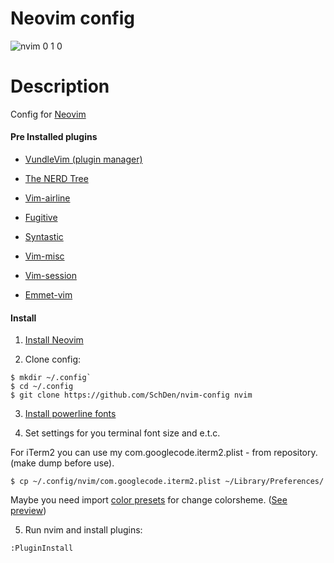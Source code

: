 # Neovim config
![nvim 0 1 0](https://cloud.githubusercontent.com/assets/1484977/11009323/1565995c-84e7-11e5-9018-842c1688ddf3.png)

# Description
Config for [Neovim](https://github.com/neovim/neovim)

#### Pre Installed plugins
- [VundleVim (plugin manager)](https://github.com/VundleVim/Vundle.vim)

- [The NERD Tree](https://github.com/scrooloose/nerdtree)

- [Vim-airline](https://github.com/bling/vim-airline)

- [Fugitive](https://github.com/tpope/vim-fugitive)

- [Syntastic](https://github.com/scrooloose/syntastic)

- [Vim-misc](https://github.com/xolox/vim-misc)

- [Vim-session](https://github.com/xolox/vim-session)

- [Emmet-vim](https://github.com/mattn/emmet-vim)


#### Install 
1. [Install Neovim](https://github.com/neovim/neovim/wiki/Installing-Neovim)

2. Clone config:
 
```
$ mkdir ~/.config`
$ cd ~/.config
$ git clone https://github.com/SchDen/nvim-config nvim
```

3. [Install powerline fonts](https://powerline.readthedocs.org/en/latest/installation.html)

4. Set settings for you terminal font size and e.t.c.

For iTerm2 you can use my com.googlecode.iterm2.plist - from repository. (make dump before use).

`$ cp ~/.config/nvim/com.googlecode.iterm2.plist ~/Library/Preferences/`

Maybe you need import [color presets](https://github.com/chriskempson/base16-iterm2) for change colorsheme. ([See preview](http://chriskempson.github.io/base16))

5. Run nvim and install plugins:

`:PluginInstall`
